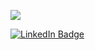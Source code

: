 ![](link)
<div id="badges">
  <a href="www.linkedin.com/in/risa1601">
    <img src="https://img.shields.io/badge/LinkedIn-blue?style=for-the-badge&logo=linkedin&logoColor=white" alt="LinkedIn Badge"/>
  </a>
</div>
